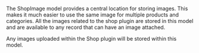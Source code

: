 The ShopImage model provides a central location for storing images. This makes it much easier to use the same image for multiple products and categories. All the images related to the shop plugin are stored in this model and are available to any record that can have an image attached.

Any images uploaded within the Shop plugin will be stored within this model.